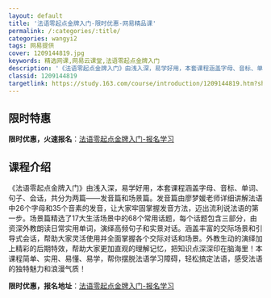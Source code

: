 ```yaml
---
layout: default
title: '法语零起点金牌入门-限时优惠-网易精品课'
permalink: /:categories/:title/
categories: wangyi2
tags: 网易提供
cover: 1209144819.jpg
keywords: 精选网课,网易云课堂,法语零起点金牌入门
description: '《法语零起点金牌入门》由浅入深，易学好用，本套课程涵盖字母、音标、单词、句子、会话，共分为两篇——发音篇和场景篇。发音篇'
classid: 1209144819
targetlink: https://study.163.com/course/introduction/1209144819.htm?share=1&shareId=1025206652&utm_campaign=share&utm_medium=iphoneShare&utm_source=&utm_u=1025206652
---
```


## 限时特惠

**限时优惠，火速报名**：[法语零起点金牌入门-报名学习](https://study.163.com/course/introduction/1209144819.htm?share=1&shareId=1025206652&utm_campaign=share&utm_medium=iphoneShare&utm_source=&utm_u=1025206652)

## 课程介绍

《法语零起点金牌入门》由浅入深，易学好用，本套课程涵盖字母、音标、单词、句子、会话，共分为两篇——发音篇和场景篇。发音篇由廖梦媛老师详细讲解法语中26个字母和35个音素的发音，让大家牢固掌握发音方法，迈出流利说法语的第一步。场景篇精选了17大生活场景中的68个常用话题，每个话题包含三部分，由资深外教朗读日常实用单词，演绎高频句子和实景对话。涵盖丰富的交际场景和引导式会话，帮助大家灵活使用并全面掌握各个交际对话和场景。外教生动的演绎加上精彩的后期特效，帮助大家更加直观的理解记忆，把知识点深深印在脑海里！本课程简单、实用、易懂、易学，帮你摆脱法语学习障碍，轻松搞定法语，感受法语的独特魅力和浪漫气质！

**限时优惠，报名地址**：[法语零起点金牌入门-报名学习](https://study.163.com/course/introduction/1209144819.htm?share=1&shareId=1025206652&utm_campaign=share&utm_medium=iphoneShare&utm_source=&utm_u=1025206652)

